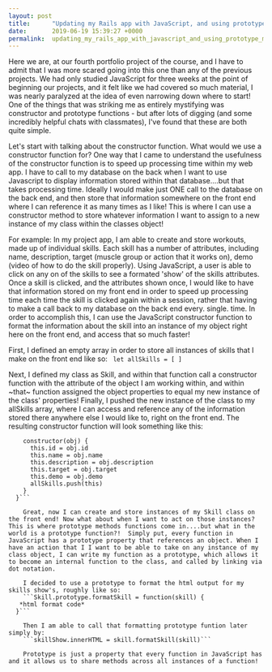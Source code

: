 ```yaml
---
layout: post
title:      "Updating my Rails app with JavaScript, and using prototype methods"
date:       2019-06-19 15:39:27 +0000
permalink:  updating_my_rails_app_with_javascript_and_using_prototype_methods
---
```



Here we are, at our fourth portfolio project of the course, and I have to admit that I was more scared going into this one than any of the previous projects. We had only studied JavaScript for three weeks at the point of beginning our projects, and it felt like we had covered so much material, I was nearly paralyzed at the idea of even narrowing down where to start! One of the things that was striking me as entirely mystifying was constructor and prototype functions - but after lots of digging (and some incredibly helpful chats with classmates), I've found that these are both quite simple. 

Let's start with talking about the constructor function. What would we use a constructor function for? One way that I came to understand the usefulness of the constructor function is to speed up processing time within my web app. I have to call to my database on the back when I want to use Javascript to display information stored within that database....but that takes processing time. Ideally I would make just ONE call to the database on the back end, and then store that information somewhere on the front end where I can reference it as many times as I like! This is where I can use a constructor method to store whatever information I want to assign to a new instance of my class within the classes object! 

For example: 
In my project app, I am able to create and store workouts, made up of individual skills. Each skill has a number of attributes, including name, description, target (muscle group or action that it works on), demo (video of how to do the skill properly). Using JavaScript, a user is able to click on any on of the skills to see a formated 'show' of the skills attributes. Once a skill is clicked, and the attributes shown once, I would like to have that information stored on my front end in order to speed up processing time each time the skill is clicked again within a session, rather that having to make a call back to my database on the back end every. single. time.  In order to accomplish this, I can use the JavaScript constructor function to format the information about the skill into an instance of my object right here on the front end, and access that so much faster! 

First, I defined an empty array in order to store all instances of skills that I make on the front end like so: 
``` let allSkills = [ ]```

Next, I defined my class as Skill, and within that function call a constructor function with the attribute of the object I am working within, and within ~that~ function assigned the object properties to equal my new instance of the class' properties! Finally, I pushed the new instance of the class to my allSkills array, where I can access and reference any of the information stored there anywhere else I would like to, right on the front end. The resulting constructor function will look something like this: 
```class Skill {
    constructor(obj) {
      this.id = obj.id
      this.name = obj.name
      this.description = obj.description
      this.target = obj.target
      this.demo = obj.demo
      allSkills.push(this)
    }
  }```
	
	Great, now I can create and store instances of my Skill class on the front end! Now what about when I want to act on those instances? This is where prototype methods functions come in....but what in the world is a prototype function?!  Simply put, every function in JavaScript has a prototype property that references an object. When I have an action that I I want to be able to take on any instance of my class object, I can write my function as a prototype, which allows it to become an internal function to the class, and called by linking via dot notation. 
	
	I decided to use a prototype to format the html output for my skills show's, roughly like so:
	```Skill.prototype.formatSkill = function(skill) {
   *html format code*
  }```
	
	Then I am able to call that formatting prototype funtion later simply by:
	```skillShow.innerHTML = skill.formatSkill(skill)```
	
	Prototype is just a property that every function in JavaScript has and it allows us to share methods across all instances of a function!
	

